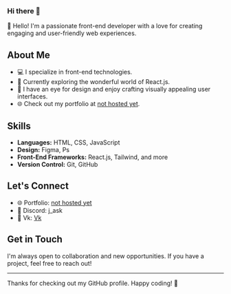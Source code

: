 ### Hi there 👋

👋 Hello! I'm a passionate front-end developer with a love for creating engaging and user-friendly web experiences.

## About Me

- 💻 I specialize in front-end technologies.
- 🚀 Currently exploring the wonderful world of React.js.
- 🎨 I have an eye for design and enjoy crafting visually appealing user interfaces.
- 🌐 Check out my portfolio at [not hosted yet](https://www.yourportfolio.com).

## Skills

- **Languages:** HTML, CSS, JavaScript
- **Design:** Figma, Ps
- **Front-End Frameworks:** React.js, Tailwind, and more
- **Version Control:** Git, GitHub

## Let's Connect

- 🌐 Portfolio: [not hosted yet](https://www.yourportfolio.com)
- 📧 Discord: j_ask
- 💼 Vk: [Vk](https://vk.com/j_ask)

## Get in Touch

I'm always open to collaboration and new opportunities. If you have a project, feel free to reach out!

---

Thanks for checking out my GitHub profile. Happy coding! 🚀
